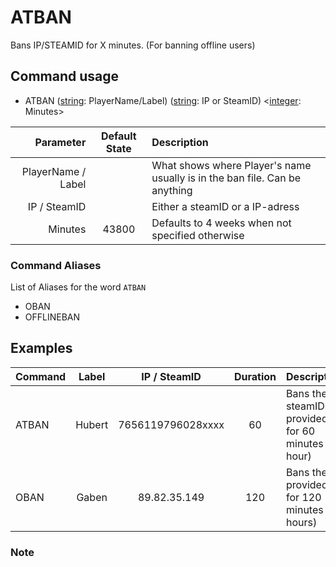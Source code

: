 # ATBAN

Bans IP/STEAMID for X minutes. (For banning offline users)

## Command usage

* ATBAN ([string][csharp]: PlayerName/Label) ([string][csharp]: IP or SteamID) <[integer][csharp]: Minutes>

Parameter | Default State | Description
--: | :--: | :--
PlayerName / Label | | What shows where Player's name usually is in the ban file. Can be anything
IP / SteamID | | Either a steamID or a IP-adress
Minutes | 43800 | Defaults to 4 weeks when not specified otherwise

### Command Aliases

List of Aliases for the word `ATBAN`

* OBAN
* OFFLINEBAN

## Examples

Command | Label | IP / SteamID | Duration | Description
--- | :---: | :---: | :---: | ---
ATBAN | Hubert | 7656119796028xxxx | 60 | Bans the steamID provided for 60 minutes (1 hour)
OBAN | Gaben | 89.82.35.149 | 120 | Bans the IP provided for 120 minutes (2 hours)

### Note

[csharp]: https://docs.microsoft.com/en-us/dotnet/csharp/language-reference/keywords/built-in-types-table
[player]: https://github.com/Rnen/AdminToolbox/wiki/AdminToolbox.Commands.Variables
[resources]: https://github.com/Rnen/AdminToolbox/wiki/Resources